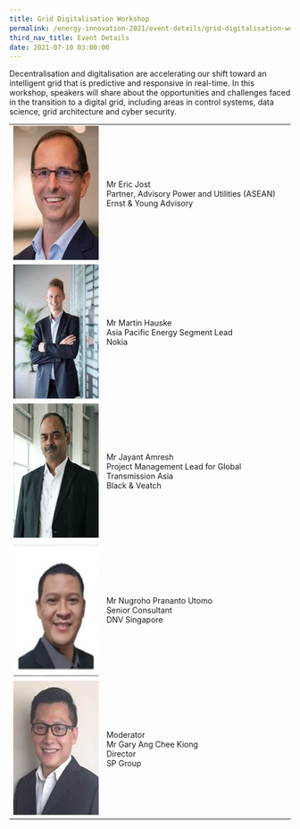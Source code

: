 ```yaml
---
title: Grid Digitalisation Workshop
permalink: /energy-innovation-2021/event-details/grid-digitalisation-workshop/
third_nav_title: Event Details
date: 2021-07-10 03:00:00
---
```

Decentralisation and digitalisation are accelerating our shift toward an intelligent grid that is predictive and responsive in real-time. In this workshop, speakers will share about the opportunities and challenges faced in the transition to a digital grid, including areas in control systems, data science, grid architecture and cyber security.

<div class="speakers-tbl-container">
  <table>
    <tr>
	  <td><img src="/images/speakers/eric-jost.jpg" alt="Eric Jost" width="180" height="240" /></td>
	  <td>
	    <p><span class="speaker-name">Mr Eric Jost</span><br>Partner, Advisory Power and Utilities (ASEAN)<br>Ernst &amp; Young Advisory</p>
	  </td>
	</tr>
	<tr>
	  <td><img src="/images/speakers/martin-hauske.jpg" alt="Martin Hauske" width="180" height="240" /></td>
	  <td>
	    <p><span class="speaker-name">Mr Martin Hauske</span><br>Asia Pacific Energy Segment Lead<br>Nokia</p>
	  </td>
	</tr>
	<tr>
	  <td><img src="/images/speakers/jayant-amresh.jpg" alt="Jayant Amresh" width="180" height="240" /></td>
	  <td>
	    <p><span class="speaker-name">Mr Jayant Amresh</span><br>Project Management Lead for Global Transmission Asia<br>Black &amp; Veatch</p>
	  </td>
	</tr>
	<tr>
	  <td><img src="/images/speakers/nugroho-prananto-utomo.jpg" alt="Nugroho Prananto Utomo" width="180" height="240" /></td>
	  <td>
	    <p><span class="speaker-name">Mr Nugroho Prananto Utomo</span><br>Senior Consultant<br>DNV Singapore</p>
	  </td>
	</tr>
	<tr>
	  <td><img src="/images/speakers/gary-ang-chee-kiong.jpg" alt="Gary Ang Chee Kiong" width="180" height="240" /></td>
	  <td>
	    <p><span class="moderator-text">Moderator</span><br><span class="speaker-name">Mr Gary Ang Chee Kiong</span><br>Director<br>SP Group</p>
	  </td>
	</tr>
  </table>
</div>
